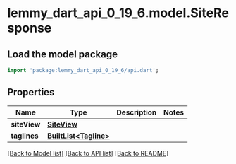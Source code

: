 # lemmy_dart_api_0_19_6.model.SiteResponse

## Load the model package
```dart
import 'package:lemmy_dart_api_0_19_6/api.dart';
```

## Properties
Name | Type | Description | Notes
------------ | ------------- | ------------- | -------------
**siteView** | [**SiteView**](SiteView.md) |  | 
**taglines** | [**BuiltList&lt;Tagline&gt;**](Tagline.md) |  | 

[[Back to Model list]](../README.md#documentation-for-models) [[Back to API list]](../README.md#documentation-for-api-endpoints) [[Back to README]](../README.md)


